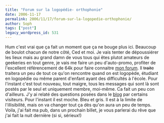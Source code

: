 ```yaml
---
title: "Forum sur la logopédie- orthophonie"
date: 2006-11-17
permalink: 2006/11/17/forum-sur-la-logopedie-orthophonie/
author: Soph
tags: ["post"]
legacy_wordpress_id: 531
---
```


Hum c'est vrai que ça fait un moment que ça ne bouge plus ici. Beaucoup de boulot chacun de notre côté, Ced et moi. Je vais tenter de dépoussiérer les lieux mais au grand damn de vous tous qui êtes plutot amateurs de geekeries en tout genre, je vais me faire un peu d'auto-promo, profiter de l'excellent référencement de 64k pour faire connaitre [mon forum](http://danstabulle.64k.be/forum/). Il <del>traite</del> traitera un peu de tout ce qu'on rencontre quand on est logopède, étudiant en logopédie ou même parent d'enfant ayant des difficultés à l'école. Pour l'instant c'est tout nouveau, tout maigre, tous les messages qui sont là sont postés par le seul et uniquement membre, moi-même. Ca fait un peu con d'ailleurs. J'y ai relaté des questions posées dans le [blog](http://danstabulle.64k.be/) par certains visiteurs. Pour l'instant il est moche. Bleu et gris. Il est à la limite de l'illisibilité, mais on va changer tout ça dès qu'on aura un peu de temps. Voila, j'ai fait ma pub, dans un prochain billet, je vous parlerai du rêve que j'ai fait la nuit dernière (si si, sérieux!)
